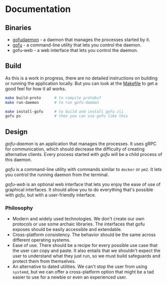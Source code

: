 # Documentation

## Binaries

- [gofudaemon](./cmd/gofudaemon/main.go) - a daemon that manages the processes started by it.
- [gofu](./cmd/gofu/main.go) - a command-line utility that lets you control the daemon.
- gofu-web - a web interface that lets you control the daemon.

## Build

As this is a work in progress, there are no detailed instructions on building or running the application locally. But you can look at the [Makefile](./Makefile) to get a good feel for how it all works.

```bash
make build-proto      # to compile protobuf
make run-daemon       # to run gofu-daemon

make install-gofu     # to build and install gofu cli
gofu ps               # then you can use gofu like this
```

## Design

_gofu-daemon_ is an application that manages the processes. It uses gRPC for communication, which should decrease the difficulty of creating alternative clients. Every process started with _gofu_ will be a child process of this daemon. 

_gofu_ is a command-line utility with commands similar to `docker` or `pm2`. It lets you control the running daemon from the terminal.

_gofu-web_ is an optional web interface that lets you enjoy the ease of use of graphical interfaces. It should allow you to do everything that's possible with _gofu_, but with a user-friendly interface. 

### Philosophy

- Modern and widely used technologies. We don't create our own protocols or use some archaic libraries. The interfaces that gofu exposes should be easily accessible and extendable.
- Cross-platform consistency. The behavior should be the same across different operating systems.  
- Ease of use. There should be a recipe for every possible use case that the user can copy and paste. It also entails that we shouldn't expect the user to understand what they just run, so we must build safeguards and protect them from themselves.
- An alternative to dated utilities. We can't stop the user from using `systemd`, but we can offer a cross-platform option that might be a tad easier to use for a newbie or even an experienced user.